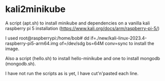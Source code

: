 # kali2minikube
A script (apt.sh) to install minikube and dependencies on a vanilla kali raspberry pi 5 installation (https://www.kali.org/docs/arm/raspberry-pi-5/)

I used root@raspberrypi:/home/bob# dd if=./new/kali-linux-2023.4-raspberry-pi5-arm64.img of=/dev/sdg bs=64M conv=sync
to install the image.

Also a script (hello.sh) to install hello-minikube and one to install mongodb (mongodb.sh).

I have not run the scripts as is yet, I have cut'n'pasted each line.



